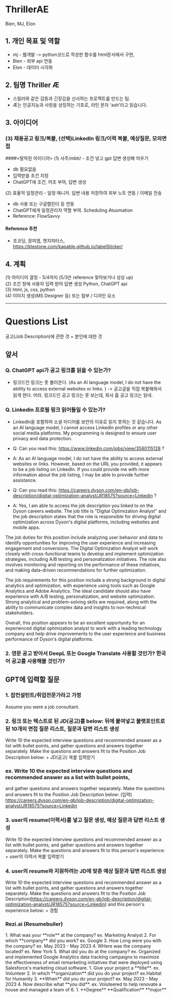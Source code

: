 # ThrillerAE
 Bien, MJ, Elon
 
## 1. 개인 목표 및 역할
* mj - 웹개발 -> python코드로 작성한 함수를 html문서에서 구현, 
* Bien - 외부 api 연동
* Elon - 데이터 시각화

## 2. 팀명 Thriller Æ
* 스릴러와 같은 감동과 긴장감을 선사하는 프로젝트를 만드는 팀.
* Æ는 인공지능과 사랑을 상징하는 기호로, 라틴 문자 'ash’라고 읽습니다.

## 3. 아이디어 
### (3) 채용공고 링크/복붙, (선택)LinkedIn 링크/이력 복붙, 예상질문, 모의면접

####<탈락된 아이디어>
(1) 사주/mbti/ - 조건 넣고 gpt 답변 생성해 띄우기
- db 필요없음
- 입력받을 조건 지정
- ChatGPT에 조건, 어조 부여, 답변 생성

 (2) 효율적 일정관리 - 일정 매니저. 답변 내용 저장하여 외부 노트 연동 / 이메일 전송
- db 사용 또는 구글캘린더 등 연동
- ChatGPT에게 일정관리자 역할 부여. Scheduling Atuomation
- Reference: FlowSavvy
#### Reference 추천
- 조코딩, 장피엠, 챗지피터스, https://ktestone.com/kapable.github.io/labelSticker/

## 4. 계획<br>
(1) 아이디어 결정 - 5/4까지 (5/3은 reference 찾아보거나 상상 up)<br>
(2) 조건 창에 사용자 입력 받아 답변 생성 Python, ChatGPT api <br>
(3) html, js, css, python <br>
(4) 이미지 생성(MS Designer 등) 또는 첨부 / 디자인 요소 <br>

-------
# Questions List
공고(Job Description)에 관한 것 + 본인에 대한 것

## 앞서
### Q. ChatGPT api가 공고 링크를 읽을 수 있는가?
- 링크드인 링크는 못 불러온다. (As an AI language model, I do not have the ability to access external websites or links. )
-> 공고글을 직접 복붙해와서 읽게 한다.
어라. 링크드인 공고 링크는 못 보는데, 회사 홈 공고 링크는 읽네.

### Q. Linkedin 프로필 링크 읽어들일 수 있는가?
* LinkedIn을 포함하여 소셜 미디어를 보안의 이유로 읽지 못하는 것 같습니다.
As an AI language model, I cannot access LinkedIn profiles or any other social media platforms.
My programming is designed to ensure user privacy and data protection.

* Q: Can you read this: https://www.linkedin.com/jobs/view/3580115128 ?
- A: As an AI language model, I do not have the ability to access external websites or links.
However, based on the URL you provided, it appears to be a job listing on LinkedIn.
If you could provide me with more information about the job listing, I may be able to provide further assistance.

* Q: Can you read this: https://careers.dyson.com/en-gb/job-description/digital-optimization-analyst/JR18575?source=Linkedin ?
- A: Yes, I am able to access the job description you linked to on the Dyson careers website. The job title is "Digital Optimization Analyst" and the job description states that the role is responsible for driving digital optimization across Dyson's digital platforms, including websites and mobile apps.

The job duties for this position include analyzing user behavior and data to identify opportunities for improving the user experience and increasing engagement and conversions. The Digital Optimization Analyst will work closely with cross-functional teams to develop and implement optimization strategies, including A/B testing and personalization initiatives. The role also involves monitoring and reporting on the performance of these initiatives, and making data-driven recommendations for further optimization.

The job requirements for this position include a strong background in digital analytics and optimization, with experience using tools such as Google Analytics and Adobe Analytics. The ideal candidate should also have experience with A/B testing, personalization, and website optimization. Strong analytical and problem-solving skills are required, along with the ability to communicate complex data and insights to non-technical stakeholders.

Overall, this position appears to be an excellent opportunity for an experienced digital optimization analyst to work with a leading technology company and help drive improvements to the user experience and business performance of Dyson's digital platforms.

### 2. 영문 공고 받아서 DeepL 또는 Google Translate 사용할 것인가? 한국어 공고를 사용해볼 것인가?


## GPT에 입력할 질문
### 1. 잡컨설턴트/취업전문가라고 가정
Assume you were a job consultant.

### 2. 링크 또는 텍스트로 된 JD(공고)를 below: 뒤에 붙여넣고 불렛포인트로 된 10개의 면접 질문 리스트, 질문과 답변 리스트 생성
Write 10 the expected interview questions and recommended answer as a list with bullet points,
and gather questions and answers together separately.
Make the questions and answers fit to the Position Job Description below: + JD(공고) 복붙 입력받기

### ex. Write 10 the expected interview questions and recommended answer as a list with bullet points,
and gather questions and answers together separately.
Make the questions and answers fit to the Position Job Description below: (입력) https://careers.dyson.com/en-gb/job-description/digital-optimization-analyst/JR18575?source=Linkedin

### 3. user의 resume(이력서)를 넣고 질문 생성, 예상 질문과 답변 리스트 생성
Write 10 the expected interview questions and recommended answer as a list with bullet points,
and gather questions and answers together separately.
Make the questions and answers fit to this person's experience: + user의 이력서 복붙 입력받기

### 4. user의 resume와 지원하려는 JD에 맞춘 예상 질문과 답변 리스트 생성
Write 10 the expected interview questions and recommended answer as a list with bullet points,
and gather questions and answers together separately.
Make the questions and answers fit to  the Position Job Description(https://careers.dyson.com/en-gb/job-description/digital-optimization-analyst/JR18575?source=Linkedin) and  this person's experience below: + 경험

### Rezi.ai (Resumebuiler)
<Experience>
1. What was your **role** at the company? ex. Marketing Analyst
2. For which **company** did you work? ex. Google
3. How Long were you with the company? ex. May 2023 - May 2023
4. WHere was the company located? ex. New York
5. What did you do at the company? ex. Organized and implemented Google Analytics data tracking campaigns to maximize the effectiveness of email remarketing initiatives that were deployed using Salesforce's marketing cloud software.

<Project>
1. Give your project a **title**. ex. Volunteer
2. In which **organization** did you do your project? ex.Habitat for Humanity
3. **When** did you do your project? ex. May 2023 - May 2023
4. Now describe what **you did**. ex. Voluteered to help renovate a house and managed a team of 6.

<Education>
1. **Degree** **Qualification** **major**
<Certifications>
<Coursework>
<Involvement>
<Skills>
<Summary>

